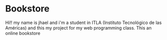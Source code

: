 # Bookstore
Hi!! my name is jhael and i'm a student in ITLA (Instituto Tecnológico de las Américas) and this my project for my web programming class. This an online bookstore
